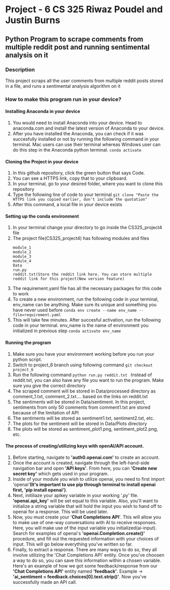 # Project - 6 CS 325 Riwaz Poudel and Justin Burns
## Python Program to scrape comments from multiple reddit post and running sentimental analysis on it
### Description
This project scraps all the user comments from multiple reddit posts stored in a file, and runs a sentimental analysis algorithm on it
### How to make this program run in your device?
#### Installing Anaconda in your device
1. You would need to install Anaconda into your device. Head to anaconda.com and install the latest version of Anaconda to your device.
2. After you have installed the Anaconda, you can check if it was succesfully installed or not by running the following command in your terminal. Mac users can use their terminal whereas Windows user can do this step in the Anaconda python terminal. 
   ```conda activate```
#### Cloning the Project in your device
1. In this github repository, click the green button that says Code.
2. You can see a HTTPS link, copy that to your clipboard.
3. In your terminal, go to your desired folder, where you want to clone this repository
4. Type the following line of code to your terminal
   ```git clone "Paste the HTTPS link you copied earlier, don't include the quotation"```
5. After this command, a local file in your device exists
#### Setting up the conda environment
1. In your terminal change your directory to go inside the CS325_project4 file
2. The project file(CS325_project4) has following modules and files
   ```
   module_1
   module_2
   module_3
   module_4
   Data
   run.py
   reddit.txt(Store the reddit link here. You can store multiple reddit link for this project(New version feature)
   ```
3. The requirement.yaml file has all the necessary packages for this code to work
4. To create a new environment, run the following code in your terminal, env_name can be anything. Make sure its unique and something you have never used before
   ```conda env create --name env_name --file=requirement.yaml```
5. This will take few minutes. After succesful activation, run the following code in your terminal. env_name is the name of environment you initialized in previous step
   ```conda activate env_name```
#### Running the program
   
   1. Make sure you have your environment working before you run your python script.
   2. Switch to project_6 branch using following command
      ```git checkout project_6```
   4. Run the following command
      ```python run.py reddit.txt ```
      Instead of reddit.txt, you can also have any file you want to run the program. Make sure you give the correct directory
   5. The scraped comment will be stored in Data/processed directory as comment_1.txt, comment_2.txt.... based on the links on reddit.txt
   6. The sentiments will be stored in Data/sentiment. In this project, sentiments from only 50 comments from comment1.txt are stored because of the limitation of API
   7. The sentiments will be stored as sentiment1.txt, sentiment2.txt, etc.
   8. The plots for the sentiment will be stored in Data/Plots directory
   9. The plots will be stored as sentiment_plot1.png, sentiment_plot2.png, etc.

#### The process of creating/utilizing keys with openAI/API account.
   1. Before starting, navigate to **'auth0.openai.com'** to create an account.
   2. Once the account is created, navigate through the left-hand-side navigation bar and open **'API keys'**. From here, you can **'Create new secret key'** which gets used in your program.
   3. Inside of your module you wish to utilize openai, you need to first import 'openai'**(It's important to use pip through terminal to install openai first, 'pip install openai')**.
   4. Next, initiliaze your apikey variable in your working '.py' file. **'openai.api_key'** will be set equal to this variable. Also, you'll want to initialize a string variable that will hold the input you wish to hand off to openai for a response. This will be used later.
   5. Now, you must create your '**Chat Completions API**'. This will allow you to make use of one-way conversations with AI to receive responses. Here, you will make use of the input variable you initialized(ai-input). Search for examples of openai's **'openai.Completion.create()'** procedure, and fill out the requested information with your choices of input. This will go below everything you've written so far.
   6. Finally, to extract a response. There are many ways to do so, they all involve utilizing the 'Chat Completions API' entity. Once you've choosen a way to do so, you can save this information within a chosen variable. Here's an example of how we got some feedback/response from our **'Chat Completions API'** entity named **'feedback'**. Example -> **'ai_sentiment = feedback.choices[0].text.strip()'**. Now you've successfully made an API  call.
